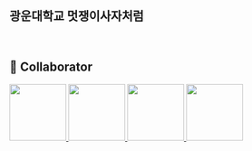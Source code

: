 ## 광운대학교 멋쟁이사자처럼

<br>

## 🙂 Collaborator
<p>
<a href="https://github.com/chs98412">
  <img src="https://github.com/chs98412.png" width="100">
</a>
<a href="https://github.com/offbeat24">
  <img src="https://github.com/offbeat24.png" width="100">
</a>
<a href="https://github.com/ekdms5566">
  <img src="https://github.com/ekdms5566.png" width="100">
</a>
<a href="https://github.com/Hosung99">
  <img src="https://github.com/Hosung99.png" width="100">
</a>
</p>

<br> 
